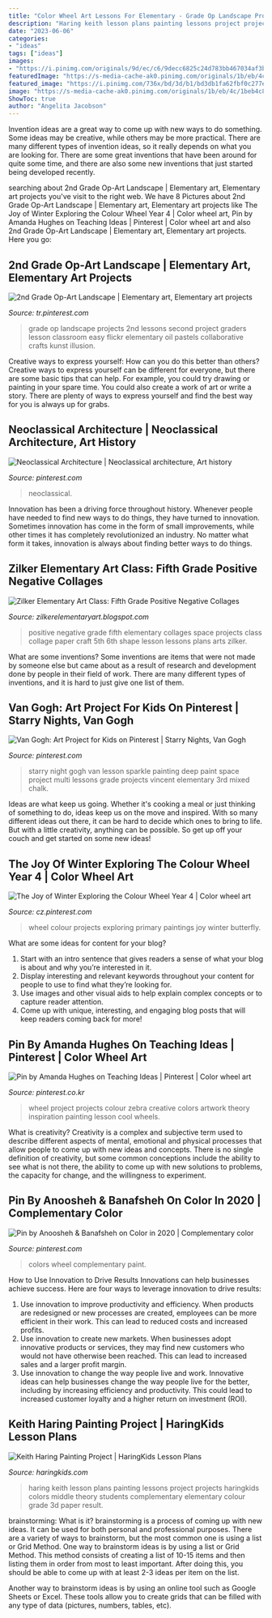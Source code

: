 ```yaml
---
title: "Color Wheel Art Lessons For Elementary - Grade Op Landscape Projects 2nd Lessons Second Project Graders Lesson Classroom Easy Flickr Elementary Oil Pastels Collaborative Crafts Kunst Illusion"
description: "Haring keith lesson plans painting lessons project projects haringkids colors middle theory students complementary elementary colour grade 3d paper result"
date: "2023-06-06"
categories:
- "ideas"
tags: ["ideas"]
images:
- "https://i.pinimg.com/originals/9d/ec/c6/9decc6825c24d783bb467034af3bc55c.jpg"
featuredImage: "https://s-media-cache-ak0.pinimg.com/originals/1b/eb/4c/1beb4c869a02e161493e7a93d911bcf5.jpg"
featured_image: "https://i.pinimg.com/736x/bd/3d/b1/bd3db1fa62fbf0c277e6a9b12c2ae09f--neoclassical-architecture-tog.jpg"
image: "https://s-media-cache-ak0.pinimg.com/originals/1b/eb/4c/1beb4c869a02e161493e7a93d911bcf5.jpg"
ShowToc: true
author: "Angelita Jacobson"
---
```



Invention ideas are a great way to come up with new ways to do something. Some ideas may be creative, while others may be more practical. There are many different types of invention ideas, so it really depends on what you are looking for. There are some great inventions that have been around for quite some time, and there are also some new inventions that just started being developed recently.

	

		
searching about 2nd Grade Op-Art Landscape | Elementary art, Elementary art projects you've visit to the right web. We have 8 Pictures about 2nd Grade Op-Art Landscape | Elementary art, Elementary art projects like The Joy of Winter Exploring the Colour Wheel Year 4 | Color wheel art, Pin by Amanda Hughes on Teaching Ideas | Pinterest | Color wheel art and also 2nd Grade Op-Art Landscape | Elementary art, Elementary art projects. Here you go:
		
    
## 2nd Grade Op-Art Landscape | Elementary Art, Elementary Art Projects

<img loading=lazy src="https://i.pinimg.com/originals/9d/ec/c6/9decc6825c24d783bb467034af3bc55c.jpg" onerror="this.onerror=null;this.src='https://tse3.mm.bing.net/th?id=OIP.ZIuk9m2spMa3HfLVPiNkFQAAAA&amp;pid=15.1';" alt="2nd Grade Op-Art Landscape | Elementary art, Elementary art projects">

_Source: tr.pinterest.com_

>grade op landscape projects 2nd lessons second project graders lesson classroom easy flickr elementary oil pastels collaborative crafts kunst illusion. 

	

Creative ways to express yourself: How can you do this better than others?
Creative ways to express yourself can be different for everyone, but there are some basic tips that can help. For example, you could try drawing or painting in your spare time. You could also create a work of art or write a story. There are plenty of ways to express yourself and find the best way for you is always up for grabs.

    
## Neoclassical Architecture | Neoclassical Architecture, Art History

<img loading=lazy src="https://i.pinimg.com/736x/bd/3d/b1/bd3db1fa62fbf0c277e6a9b12c2ae09f--neoclassical-architecture-tog.jpg" onerror="this.onerror=null;this.src='https://tse1.mm.bing.net/th?id=OIP.8TXk0SL1eIHJaSFZdSRBvwHaFZ&amp;pid=15.1';" alt="Neoclassical Architecture | Neoclassical architecture, Art history">

_Source: pinterest.com_

>neoclassical. 

	

Innovation has been a driving force throughout history. Whenever people have needed to find new ways to do things, they have turned to innovation. Sometimes innovation has come in the form of small improvements, while other times it has completely revolutionized an industry. No matter what form it takes, innovation is always about finding better ways to do things.

    
## Zilker Elementary Art Class: Fifth Grade Positive Negative Collages

<img loading=lazy src="https://4.bp.blogspot.com/-L9W98bazh0c/VGN5PdDIykI/AAAAAAAAD10/wiVSBvYCpOM/s1600/2014-10-21+19.33.31.jpg" onerror="this.onerror=null;this.src='https://tse1.mm.bing.net/th?id=OIP.c6bBRrdkVAuiEUGFZZlvtwHaFj&amp;pid=15.1';" alt="Zilker Elementary Art Class: Fifth Grade Positive Negative Collages">

_Source: zilkerelementaryart.blogspot.com_

>positive negative grade fifth elementary collages space projects class collage paper craft 5th 6th shape lesson lessons plans arts zilker. 

	

What are some inventions?
Some inventions are items that were not made by someone else but came about as a result of research and development done by people in their field of work. There are many different types of inventions, and it is hard to just give one list of them.

    
## Van Gogh: Art Project For Kids On Pinterest | Starry Nights, Van Gogh

<img loading=lazy src="https://s-media-cache-ak0.pinimg.com/originals/1b/eb/4c/1beb4c869a02e161493e7a93d911bcf5.jpg" onerror="this.onerror=null;this.src='https://tse4.mm.bing.net/th?id=OIP.G-tMhpoC4WFJPnqT2RG89QHaE8&amp;pid=15.1';" alt="Van Gogh: Art Project for Kids on Pinterest | Starry Nights, Van Gogh">

_Source: pinterest.com_

>starry night gogh van lesson sparkle painting deep paint space project multi lessons grade projects vincent elementary 3rd mixed chalk. 

	

Ideas are what keep us going. Whether it's cooking a meal or just thinking of something to do, ideas keep us on the move and inspired. With so many different ideas out there, it can be hard to decide which ones to bring to life. But with a little creativity, anything can be possible. So get up off your couch and get started on some new ideas!

    
## The Joy Of Winter Exploring The Colour Wheel Year 4 | Color Wheel Art

<img loading=lazy src="https://i.pinimg.com/originals/45/4d/3d/454d3d1e7acccfb5e9aae1f3dd0242bb.jpg" onerror="this.onerror=null;this.src='https://tse1.mm.bing.net/th?id=OIP.t-5zRkNX1DjirLcreDG0pQHaJ4&amp;pid=15.1';" alt="The Joy of Winter Exploring the Colour Wheel Year 4 | Color wheel art">

_Source: cz.pinterest.com_

>wheel colour projects exploring primary paintings joy winter butterfly. 

	

What are some ideas for content for your blog?
1. Start with an intro sentence that gives readers a sense of what your blog is about and why you’re interested in it.
2. Display interesting and relevant keywords throughout your content for people to use to find what they’re looking for.
3. Use images and other visual aids to help explain complex concepts or to capture reader attention.
4. Come up with unique, interesting, and engaging blog posts that will keep readers coming back for more!

    
## Pin By Amanda Hughes On Teaching Ideas | Pinterest | Color Wheel Art

<img loading=lazy src="https://i.pinimg.com/736x/6e/0e/12/6e0e129f2d8ea294ae7dae7ef42a5d8b--color-wheel-projects-school-art-projects.jpg" onerror="this.onerror=null;this.src='https://tse1.mm.bing.net/th?id=OIP.EH6HWimR7R_cZUNJZVf93QHaJ6&amp;pid=15.1';" alt="Pin by Amanda Hughes on Teaching Ideas | Pinterest | Color wheel art">

_Source: pinterest.co.kr_

>wheel project projects colour zebra creative colors artwork theory inspiration painting lesson cool wheels. 

	

What is creativity?
Creativity is a complex and subjective term used to describe different aspects of mental, emotional and physical processes that allow people to come up with new ideas and concepts. There is no single definition of creativity, but some common conceptions include the ability to see what is not there, the ability to come up with new solutions to problems, the capacity for change, and the willingness to experiment.

    
## Pin By Anoosheh &amp; Banafsheh On Color In 2020 | Complementary Color

<img loading=lazy src="https://i.pinimg.com/736x/9a/5e/9d/9a5e9d95462825b64afcbf274951dc0e.jpg" onerror="this.onerror=null;this.src='https://tse1.mm.bing.net/th?id=OIP.RnbmiEfqwdpJLUQI7RVSbAHaHa&amp;pid=15.1';" alt="Pin by Anoosheh &amp; Banafsheh on Color in 2020 | Complementary color">

_Source: pinterest.com_

>colors wheel complementary paint. 

	

How to Use Innovation to Drive Results
Innovations can help businesses achieve success. Here are four ways to leverage innovation to drive results:
1. Use innovation to improve productivity and efficiency. When products are redesigned or new processes are created, employees can be more efficient in their work. This can lead to reduced costs and increased profits.
2. Use innovation to create new markets. When businesses adopt innovative products or services, they may find new customers who would not have otherwise been reached. This can lead to increased sales and a larger profit margin.
3. Use innovation to change the way people live and work. Innovative ideas can help businesses change the way people live for the better, including by increasing efficiency and productivity. This could lead to increased customer loyalty and a higher return on investment (ROI).

    
## Keith Haring Painting Project | HaringKids Lesson Plans

<img loading=lazy src="http://www.haringkids.com/lesson_plans/wp-content/uploads/2010/08/011.jpg" onerror="this.onerror=null;this.src='https://tse3.mm.bing.net/th?id=OIP.jXJWWV5za8pFDTXnJV3zsQHaE-&amp;pid=15.1';" alt="Keith Haring Painting Project | HaringKids Lesson Plans">

_Source: haringkids.com_

>haring keith lesson plans painting lessons project projects haringkids colors middle theory students complementary elementary colour grade 3d paper result. 

	

brainstorming: What is it?
brainstorming is a process of coming up with new ideas. It can be used for both personal and professional purposes. There are a variety of ways to brainstorm, but the most common one is using a list or Grid Method.
One way to brainstorm ideas is by using a list or Grid Method. This method consists of creating a list of 10-15 items and then listing them in order from most to least important. After doing this, you should be able to come up with at least 2-3 ideas per item on the list.

Another way to brainstorm ideas is by using an online tool such as Google Sheets or Excel. These tools allow you to create grids that can be filled with any type of data (pictures, numbers, tables, etc).

